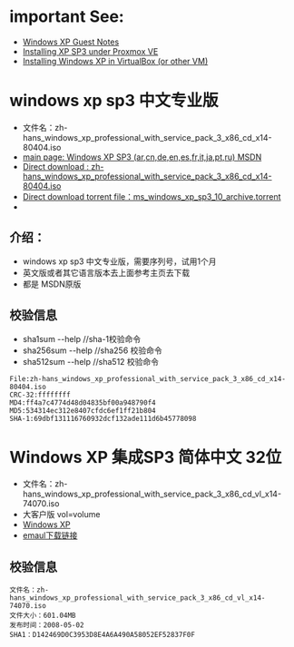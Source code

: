 
# important See:
- [Windows XP Guest Notes](https://pve.proxmox.com/wiki/Windows_XP_Guest_Notes)
- [Installing XP SP3 under Proxmox VE](https://github.com/hpaluch/hpaluch.github.io/wiki/Installing-XP-SP3-under-Proxmox-VE)
- [Installing Windows XP in VirtualBox (or other VM)](https://eprebys.faculty.ucdavis.edu/2020/04/08/installing-windows-xp-in-virtualbox-or-other-vm/)

# windows xp sp3 中文专业版
- 文件名：zh-hans_windows_xp_professional_with_service_pack_3_x86_cd_x14-80404.iso
- [main page: Windows XP SP3 (ar,cn,de,en,es,fr,it,ja,pt,ru) MSDN](https://archive.org/details/ms_windows_xp_sp3_10)
- [Direct download : zh-hans_windows_xp_professional_with_service_pack_3_x86_cd_x14-80404.iso](https://archive.org/download/ms_windows_xp_sp3_10/zh-hans_windows_xp_professional_with_service_pack_3_x86_cd_x14-80404.iso)
- [Direct download torrent file：ms_windows_xp_sp3_10_archive.torrent](https://archive.org/download/ms_windows_xp_sp3_10/ms_windows_xp_sp3_10_archive.torrent)
- 
## 介绍：
- windows xp sp3 中文专业版，需要序列号，试用1个月
- 英文版或者其它语言版本去上面参考主页去下载
- 都是 MSDN原版

## 校验信息
- sha1sum --help     //sha-1校验命令
- sha256sum  --help  //sha256 校验命令
- sha512sum  --help  //sha512 校验命令
```
File:zh-hans_windows_xp_professional_with_service_pack_3_x86_cd_x14-80404.iso
CRC-32:ffffffff
MD4:ff4a7c4774d48d04835bf00a948790f4
MD5:534314ec312e8407cfdc6ef1ff21b804
SHA-1:69dbf131116760932dcf132ade111d6b45778098

```

# Windows XP 集成SP3 简体中文 32位
- 文件名：zh-hans_windows_xp_professional_with_service_pack_3_x86_cd_vl_x14-74070.iso
- 大客户版 vol=volume
- [Windows XP](https://www.imsdn.cn/operating-systems/windows-xp/)
- [emaul下载链接](ed2k://|file|zh-hans_windows_xp_professional_with_service_pack_3_x86_cd_vl_x14-74070.iso|630237184|EC51916C9D9B8B931195EE0D6EE9B40E|/)

## 校验信息
```
文件名：zh-hans_windows_xp_professional_with_service_pack_3_x86_cd_vl_x14-74070.iso
文件大小：601.04MB
发布时间：2008-05-02
SHA1：D142469D0C3953D8E4A6A490A58052EF52837F0F
```


